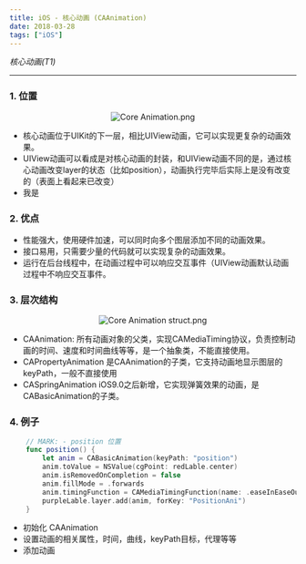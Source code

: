 ```yaml
---
title: iOS - 核心动画 (CAAnimation)
date: 2018-03-28
tags: ["iOS"]
---
```


<!--more-->

_核心动画(T1)_   

---------------

### 1. 位置

<center>

![Core Animation.png](https://toony.ml/post/resources/F9AB39A750CC347315E7438BBF54A351.png)
</center>

* 核心动画位于UIKit的下一层，相比UIView动画，它可以实现更复杂的动画效果。
* UIView动画可以看成是对核心动画的封装，和UIView动画不同的是，通过核心动画改变layer的状态（比如position），动画执行完毕后实际上是没有改变的（表面上看起来已改变）
* 我是

### 2. 优点
* 性能强大，使用硬件加速，可以同时向多个图层添加不同的动画效果。
* 接口易用，只需要少量的代码就可以实现复杂的动画效果。
* 运行在后台线程中，在动画过程中可以响应交互事件（UIView动画默认动画过程中不响应交互事件。

### 3. 层次结构
<center>

![Core Animation struct.png](https://toony.ml/post/resources/C494D043B0116EF7B0242ED303681D75.png)
</center>

* CAAnimation: 所有动画对象的父类，实现CAMediaTiming协议，负责控制动画的时间、速度和时间曲线等等，是一个抽象类，不能直接使用。
* CAPropertyAnimation 是CAAnimation的子类，它支持动画地显示图层的keyPath，一般不直接使用
* CASpringAnimation iOS9.0之后新增，它实现弹簧效果的动画，是CABasicAnimation的子类。

### 4. 例子

```swift
    // MARK: - position 位置
    func position() {
        let anim = CABasicAnimation(keyPath: "position")
        anim.toValue = NSValue(cgPoint: redLable.center)
        anim.isRemovedOnCompletion = false
        anim.fillMode = .forwards
        anim.timingFunction = CAMediaTimingFunction(name: .easeInEaseOut)
        purpleLable.layer.add(anim, forKey: "PositionAni")
    }
```

* 初始化 CAAnimation
* 设置动画的相关属性，时间，曲线，keyPath目标，代理等等
* 添加动画